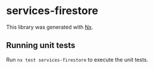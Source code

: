# services-firestore

This library was generated with [Nx](https://nx.dev).

## Running unit tests

Run `nx test services-firestore` to execute the unit tests.
